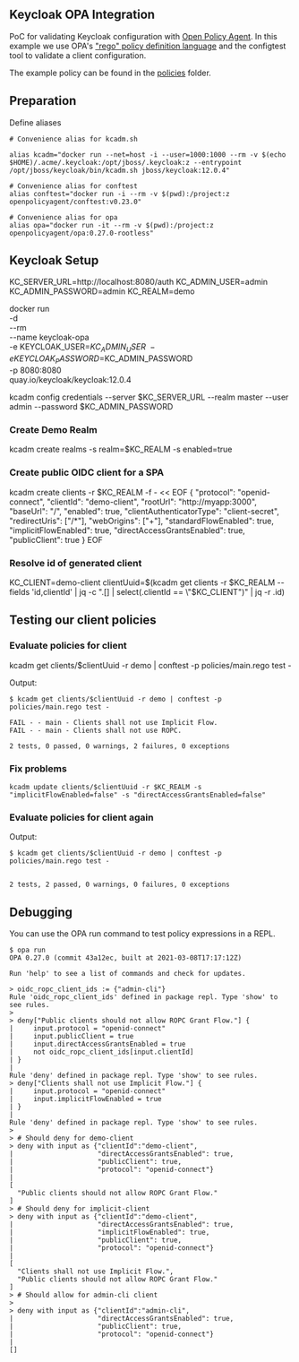 Keycloak OPA Integration
----

PoC for validating Keycloak configuration with [Open Policy Agent](https://www.openpolicyagent.org/). In this example we use OPA's ["rego" policy definition language](https://www.openpolicyagent.org/docs/latest/policy-language/)
and the configtest tool to validate a client configuration.

The example policy can be found in the [policies](policies) folder.

## Preparation

Define aliases
```
# Convenience alias for kcadm.sh

alias kcadm="docker run --net=host -i --user=1000:1000 --rm -v $(echo $HOME)/.acme/.keycloak:/opt/jboss/.keycloak:z --entrypoint /opt/jboss/keycloak/bin/kcadm.sh jboss/keycloak:12.0.4"

# Convenience alias for conftest
alias conftest="docker run -i --rm -v $(pwd):/project:z openpolicyagent/conftest:v0.23.0"

# Convenience alias for opa 
alias opa="docker run -it --rm -v $(pwd):/project:z openpolicyagent/opa:0.27.0-rootless"
```

## Keycloak Setup

KC_SERVER_URL=http://localhost:8080/auth
KC_ADMIN_USER=admin
KC_ADMIN_PASSWORD=admin
KC_REALM=demo

docker run \
  -d \
  --rm \
  --name keycloak-opa \
  -e KEYCLOAK_USER=$KC_ADMIN_USER \
  -e KEYCLOAK_PASSWORD=$KC_ADMIN_PASSWORD \
  -p 8080:8080 \
  quay.io/keycloak/keycloak:12.0.4

kcadm config credentials --server $KC_SERVER_URL --realm master --user admin --password $KC_ADMIN_PASSWORD

### Create Demo Realm
kcadm create realms -s realm=$KC_REALM -s enabled=true

### Create public OIDC client for a SPA
kcadm create clients -r $KC_REALM  -f - << EOF
  {
    "protocol": "openid-connect",
    "clientId": "demo-client",
    "rootUrl": "http://myapp:3000",
    "baseUrl": "/",
    "enabled": true,
    "clientAuthenticatorType": "client-secret",
    "redirectUris": ["/*"],
    "webOrigins": ["+"],
    "standardFlowEnabled": true,
    "implicitFlowEnabled": true,
    "directAccessGrantsEnabled": true,
    "publicClient": true
  }
EOF

### Resolve id of generated client
KC_CLIENT=demo-client
clientUuid=$(kcadm get clients -r $KC_REALM  --fields 'id,clientId' | jq -c ".[] | select(.clientId == \"$KC_CLIENT\")" | jq -r .id)

## Testing our client policies

### Evaluate policies for client
kcadm get clients/$clientUuid -r demo | conftest -p policies/main.rego test -

Output:
```
$ kcadm get clients/$clientUuid -r demo | conftest -p policies/main.rego test -

FAIL - - main - Clients shall not use Implicit Flow.
FAIL - - main - Clients shall not use ROPC.

2 tests, 0 passed, 0 warnings, 2 failures, 0 exceptions
```

### Fix problems

```
kcadm update clients/$clientUuid -r $KC_REALM -s "implicitFlowEnabled=false" -s "directAccessGrantsEnabled=false"
```


### Evaluate policies for client again

Output:
```
$ kcadm get clients/$clientUuid -r demo | conftest -p policies/main.rego test -


2 tests, 2 passed, 0 warnings, 0 failures, 0 exceptions
```

## Debugging

You can use the OPA run command to test policy expressions in a REPL.

```
$ opa run
OPA 0.27.0 (commit 43a12ec, built at 2021-03-08T17:17:12Z)

Run 'help' to see a list of commands and check for updates.

> oidc_ropc_client_ids := {"admin-cli"}
Rule 'oidc_ropc_client_ids' defined in package repl. Type 'show' to see rules.
> 
> deny["Public clients should not allow ROPC Grant Flow."] {
|     input.protocol = "openid-connect"
|     input.publicClient = true
|     input.directAccessGrantsEnabled = true
|     not oidc_ropc_client_ids[input.clientId]
| }
| 
Rule 'deny' defined in package repl. Type 'show' to see rules.
> deny["Clients shall not use Implicit Flow."] {
|     input.protocol = "openid-connect"
|     input.implicitFlowEnabled = true
| }
| 
Rule 'deny' defined in package repl. Type 'show' to see rules.
> 
> # Should deny for demo-client
> deny with input as {"clientId":"demo-client",
|                     "directAccessGrantsEnabled": true, 
|                     "publicClient": true, 
|                     "protocol": "openid-connect"}
| 
[
  "Public clients should not allow ROPC Grant Flow."
]
> # Should deny for implicit-client
> deny with input as {"clientId":"demo-client",
|                     "directAccessGrantsEnabled": true, 
|                     "implicitFlowEnabled": true, 
|                     "publicClient": true, 
|                     "protocol": "openid-connect"}
| 
[
  "Clients shall not use Implicit Flow.",
  "Public clients should not allow ROPC Grant Flow."
]
> # Should allow for admin-cli client
> 
> deny with input as {"clientId":"admin-cli",
|                     "directAccessGrantsEnabled": true, 
|                     "publicClient": true, 
|                     "protocol": "openid-connect"}
| 
[]
```